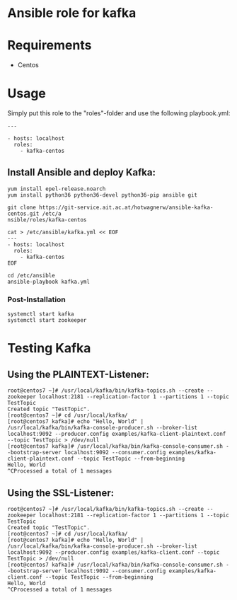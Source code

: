 # Ansible role for kafka

# Requirements
- Centos

# Usage

Simply put this role to the "roles"-folder and use the following playbook.yml:
```
---

- hosts: localhost
  roles:
    - kafka-centos

```

## Install Ansible and deploy Kafka:

```
yum install epel-release.noarch
yum install python36 python36-devel python36-pip ansible git

git clone https://git-service.ait.ac.at/hotwagnerw/ansible-kafka-centos.git /etc/a
nsible/roles/kafka-centos

cat > /etc/ansible/kafka.yml << EOF
---
- hosts: localhost
  roles:
    - kafka-centos
EOF

cd /etc/ansible
ansible-playbook kafka.yml
```

### Post-Installation
```
systemctl start kafka
systemctl start zookeeper
```

# Testing Kafka

## Using the PLAINTEXT-Listener:

```
root@centos7 ~]# /usr/local/kafka/bin/kafka-topics.sh --create --zookeeper localhost:2181 --replication-factor 1 --partitions 1 --topic TestTopic
Created topic "TestTopic".
[root@centos7 ~]# cd /usr/local/kafka/
[root@centos7 kafka]# echo "Hello, World" | /usr/local/kafka/bin/kafka-console-producer.sh --broker-list localhost:9092 --producer.config examples/kafka-client-plaintext.conf --topic TestTopic > /dev/null
[root@centos7 kafka]# /usr/local/kafka/bin/kafka-console-consumer.sh --bootstrap-server localhost:9092 --consumer.config examples/kafka-client-plaintext.conf --topic TestTopic --from-beginning
Hello, World
^CProcessed a total of 1 messages
```

## Using the SSL-Listener:

```
root@centos7 ~]# /usr/local/kafka/bin/kafka-topics.sh --create --zookeeper localhost:2181 --replication-factor 1 --partitions 1 --topic TestTopic
Created topic "TestTopic".
[root@centos7 ~]# cd /usr/local/kafka/
[root@centos7 kafka]# echo "Hello, World" | /usr/local/kafka/bin/kafka-console-producer.sh --broker-list localhost:9092 --producer.config examples/kafka-client.conf --topic TestTopic > /dev/null
[root@centos7 kafka]# /usr/local/kafka/bin/kafka-console-consumer.sh --bootstrap-server localhost:9092 --consumer.config examples/kafka-client.conf --topic TestTopic --from-beginning
Hello, World
^CProcessed a total of 1 messages
```

